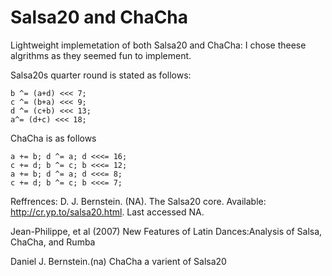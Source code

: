 

# Salsa20 and ChaCha


Lightweight implemetation of both Salsa20 and ChaCha:
I chose theese algrithms as they seemed fun to implement.




Salsa20s quarter round is stated as follows:

    b ^= (a+d) <<< 7;
    c ^= (b+a) <<< 9;
    d ^= (c+b) <<< 13;
    a^= (d+c) <<< 18;

 ChaCha is as follows
 
    a += b; d ^= a; d <<<= 16;
    c += d; b ^= c; b <<<= 12;
    a += b; d ^= a; d <<<= 8;
    c += d; b ^= c; b <<<= 7;

Reffrences:
D. J. Bernstein. (NA). The Salsa20 core. Available: http://cr.yp.to/salsa20.html. Last accessed NA.

Jean-Philippe, et al (2007)  New Features of Latin Dances:Analysis of Salsa, ChaCha, and Rumba

 Daniel J. Bernstein.(na)   ChaCha a varient of Salsa20  
  
